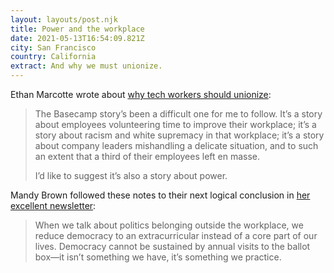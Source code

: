 ```yaml
---
layout: layouts/post.njk
title: Power and the workplace
date: 2021-05-13T16:54:09.821Z
city: San Francisco
country: California
extract: And why we must unionize.
---
```


Ethan Marcotte wrote about [why tech workers should unionize](https://ethanmarcotte.com/wrote/union/):

> The Basecamp story’s been a difficult one for me to follow. It’s a story about employees volunteering time to improve their workplace; it’s a story about racism and white supremacy in that workplace; it’s a story about company leaders mishandling a delicate situation, and to such an extent that a third of their employees left en masse.
>
> I’d like to suggest it’s also a story about power.

Mandy Brown followed these notes to their next logical conclusion in [her excellent newsletter](https://buttondown.email/aworkinglibrary/archive/office-politics-a-working-letter/):

> When we talk about politics belonging outside the workplace, we reduce democracy to an extracurricular instead of a core part of our lives. Democracy cannot be sustained by annual visits to the ballot box—it isn’t something we have, it’s something we practice.
